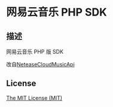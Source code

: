 # 网易云音乐 PHP SDK
## 描述
网易云音乐 PHP 版 SDK

改自[NeteaseCloudMusicApi](https://github.com/kilingzhang/NeteaseCloudMusicApi)


## License
[The MIT License (MIT)](https://github.com/kilingzhang/NeteaseCloudMusicApi/blob/master/LICENSE)
